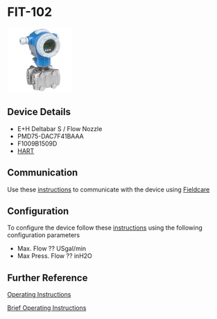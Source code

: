 # FIT-102

![](../images/device_images/deltabar_s.jpg)

## Device Details
+ E+H Deltabar S / Flow Nozzle
+ PMD75-DAC7F41BAAA
+ F1009B1509D
+ [HART](../protocols/hart/hart.md)

## Communication
Use these [instructions](../protocols/hart/hart.md) to communicate with the device using [Fieldcare](../fieldcare/fieldcare.md)

## Configuration
To configure the device follow these [instructions](/commissioning_instructions/deltabar_s_hart.md) using the following configuration parameters

+ Max. Flow ?? USgal/min
+ Max Press. Flow ??  inH2O

## Further Reference
[Operating Instructions](../manuals/deltabar_s_operating_hart.pdf)

[Brief Operating Instructions](../manuals/deltabar_s_brief_hart.pdf)
